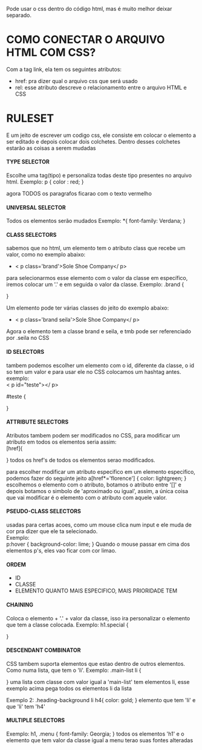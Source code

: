 Pode usar o css dentro do código html, mas é muito melhor deixar separado.

# COMO CONECTAR O ARQUIVO HTML COM CSS?
Com a tag link, ela tem os seguintes atributos:
- href: pra dizer qual o arquivo css que será usado
- rel: esse atributo descreve o relacionamento entre o arquivo HTML e CSS

# RULESET
E um jeito de escrever um codigo css, ele consiste em colocar o elemento a ser editado e depois colocar dois colchetes.
Dentro desses colchetes estarão as coisas a serem mudadas
#### TYPE SELECTOR
Escolhe uma tag(tipo) e personaliza todas deste tipo presentes no arquivo html.
Exemplo:
p {
    color : red;
}

agora TODOS os paragrafos ficarao com o texto vermelho

#### UNIVERSAL SELECTOR
Todos os elementos serão mudados
Exemplo:
*{
    font-family: Verdana;
}

#### CLASS SELECTORS
sabemos que no html, um elemento tem o atributo class que recebe um valor, como no exemplo abaixo:
- < p class='brand'>Sole Shoe Company</ p>

para selecionarmos esse elemento com o valor da classe em específico, iremos colocar um '.' e em seguida o valor da classe.
Exemplo:
.brand {

}

Um elemento pode ter várias classes do jeito do exemplo abaixo:
- < p class='brand seila'>Sole Shoe Company</ p>

Agora o elemento tem a classe brand e seila, e tmb pode ser referenciado por .seila no CSS

#### ID SELECTORS
tambem podemos escolher um elemento com o id, diferente da classe, o id so tem um valor e para usar ele no CSS colocamos
um hashtag antes.\
exemplo:\
< p id="teste"></ p>

#teste {

}

#### ATTRIBUTE SELECTORS
Atributos tambem podem ser modificados no CSS, para modificar um atributo em todos os elementos seria assim:\
[href]{

}
todos os href's de todos os elementos serao modificados.

para escolher modificar um atributo especifico em um elemento especifico, podemos fazer do seguinte jeito
a[href*='florence'] {
  color: lightgreen;
}
escolhemos o elemento com o atributo, botamos o atributo entre '[]' e depois botamos o simbolo de 'aproximado ou igual', assim, a única coisa
que vai modificar é o elemento com o atributo com aquele valor.

#### PSEUDO-CLASS SELECTORS
usadas para certas acoes, como um mouse clica num input e ele muda de cor pra dizer que ele ta selecionado.\
Exemplo:\
p:hover {
  background-color: lime;
}
Quando o mouse passar em cima dos elementos p's, eles vao ficar com cor limao.

#### ORDEM
- ID
- CLASSE
- ELEMENTO
QUANTO MAIS ESPECIFICO, MAIS PRIORIDADE TEM

#### CHAINING
Coloca o elemento + '.' + valor da classe, isso ira personalizar o elemento que tem a classe colocada.
Exemplo:
h1.special {

}

#### DESCENDANT COMBINATOR
CSS tambem suporta elementos que estao dentro de outros elementos. Como numa lista, que tem o 'li'.
Exemplo:
.main-list li {

}
uma lista com classe com valor igual a 'main-list' tem elementos li, esse exemplo acima pega todos os elementos li da lista

Exemplo 2:
.heading-background li h4{
  color: gold;
}
elemento que tem 'li' e que 'li' tem 'h4'

#### MULTIPLE SELECTORS
Exemplo:
h1, 
.menu {
  font-family: Georgia;
}
todos os elementos 'h1' e o elemento que tem valor da classe igual a menu terao suas fontes alteradas
